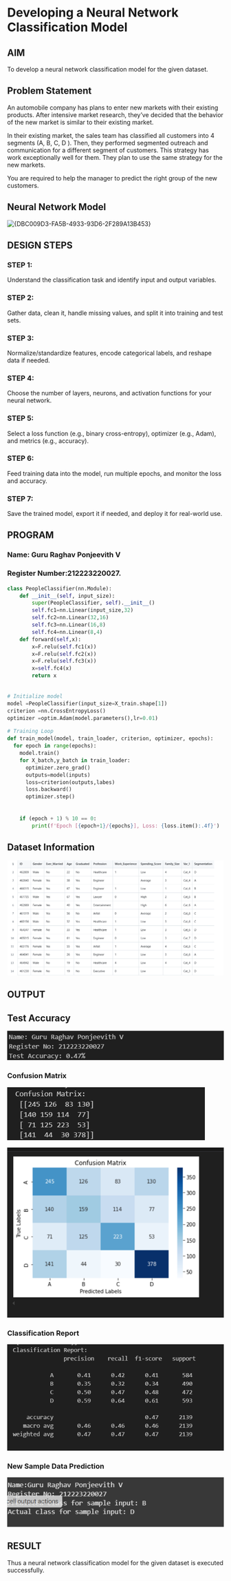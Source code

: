 # Developing a Neural Network Classification Model

## AIM

To develop a neural network classification model for the given dataset.

## Problem Statement

An automobile company has plans to enter new markets with their existing products. After intensive market research, they’ve decided that the behavior of the new market is similar to their existing market.

In their existing market, the sales team has classified all customers into 4 segments (A, B, C, D ). Then, they performed segmented outreach and communication for a different segment of customers. This strategy has work exceptionally well for them. They plan to use the same strategy for the new markets.

You are required to help the manager to predict the right group of the new customers.

## Neural Network Model

![{DBC009D3-FA5B-4933-93D6-2F289A13B453}](https://github.com/user-attachments/assets/712c9f09-87e1-4260-b958-790d24d8bfad)


## DESIGN STEPS

### STEP 1:
Understand the classification task and identify input and output variables.

### STEP 2:
Gather data, clean it, handle missing values, and split it into training and test sets.
### STEP 3:
Normalize/standardize features, encode categorical labels, and reshape data if needed.
### STEP 4:
Choose the number of layers, neurons, and activation functions for your neural network.

### STEP 5:
Select a loss function (e.g., binary cross-entropy), optimizer (e.g., Adam), and metrics (e.g., accuracy).


### STEP 6:
Feed training data into the model, run multiple epochs, and monitor the loss and accuracy.

### STEP 7:
Save the trained model, export it if needed, and deploy it for real-world use.


## PROGRAM

### Name: Guru Raghav Ponjeevith V
### Register Number:212223220027.

```python
class PeopleClassifier(nn.Module):
    def __init__(self, input_size):
        super(PeopleClassifier, self).__init__()
        self.fc1=nn.Linear(input_size,32)
        self.fc2=nn.Linear(32,16)
        self.fc3=nn.Linear(16,8)
        self.fc4=nn.Linear(8,4)
    def forward(self,x):
        x=F.relu(self.fc1(x))
        x=F.relu(self.fc2(x))
        x=F.relu(self.fc3(x))
        x=self.fc4(x)
        return x
        

```
```python
# Initialize model
model =PeopleClassifier(input_size=X_train.shape[1])
criterion =nn.CrossEntropyLoss()
optimizer =optim.Adam(model.parameters(),lr=0.01)


```
```python
# Training Loop
def train_model(model, train_loader, criterion, optimizer, epochs):
  for epoch in range(epochs):
    model.train()
    for X_batch,y_batch in train_loader:
      optimizer.zero_grad()
      outputs=model(inputs)
      loss=criterion(outputs,labes)
      loss.backward()
      optimizer.step()


    if (epoch + 1) % 10 == 0:
        print(f'Epoch [{epoch+1}/{epochs}], Loss: {loss.item():.4f}')
```



## Dataset Information

![alt text]({2516E122-7EDE-4EAE-9A34-804D4D80D31A}.png)

## OUTPUT
## Test Accuracy
![alt text]({4AF699FD-2640-4E24-B520-4B3233B363AA}.png)

### Confusion Matrix

![alt text]({1C964C49-ABD3-4B0A-A606-347C271EA00F}.png)



![alt text]({0780C656-6CB5-4B91-B44E-4D07F03365BC}.png)

### Classification Report
![alt text]({4B3B9A44-A363-44DC-A744-E959F1BA15DF}.png)


### New Sample Data Prediction
![alt text](<Screenshot 2025-03-10 124138.png>)
## RESULT
Thus a neural network classification model for the given dataset is executed successfully.
